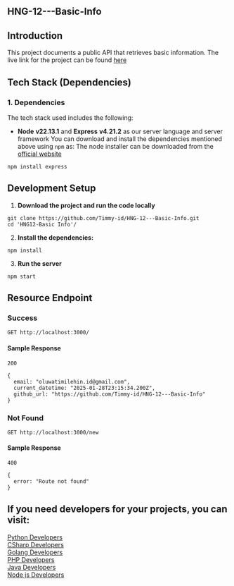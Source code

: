 HNG-12---Basic-Info
-----

## Introduction

This project documents a public API that retrieves basic information.
The live link for the project can be found [here](https://hng-12-basic-info.vercel.app/)

## Tech Stack (Dependencies)

### 1. Dependencies
The tech stack used includes the following:
 * **Node** **v22.13.1** and **Express** **v4.21.2** as our server language and server framework
You can download and install the dependencies mentioned above using `npm` as:
The node installer can be downloaded from the [official website](https://nodejs.org/en/download/current)
```
npm install express
```

## Development Setup
1. **Download the project and run the code locally**
```
git clone https://github.com/Timmy-id/HNG-12---Basic-Info.git
cd 'HNG12-Basic Info'/
```

2. **Install the dependencies:**
```
npm install
```

3. **Run the server**
```
npm start
```

## Resource Endpoint
### Success
```
GET http://localhost:3000/
```
#### Sample Response
```
200
```

```
{
  email: "oluwatimilehin.id@gmail.com",
  current_datetime: "2025-01-28T23:15:34.200Z",
  github_url: "https://github.com/Timmy-id/HNG-12---Basic-Info"
}
```

### Not Found
```
GET http://localhost:3000/new
```
#### Sample Response
```
400
```

```
{
  error: "Route not found"
}
```

## If you need developers for your projects, you can visit:
[Python Developers](https://hng.tech/hire/python-developers) <br>
[CSharp Developers](https://hng.tech/hire/csharp-developers) <br>
[Golang Developers](https://hng.tech/hire/golang-developers) <br>
[PHP Developers](https://hng.tech/hire/php-developers) <br>
[Java Developers](https://hng.tech/hire/java-developers) <br>
[Node js Developers](https://hng.tech/hire/nodejs-developers)
